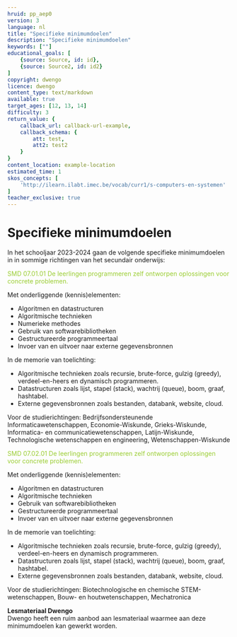 ```yaml
---
hruid: pp_aep0
version: 3
language: nl
title: "Specifieke minimumdoelen"
description: "Specifieke minimumdoelen"
keywords: [""]
educational_goals: [
    {source: Source, id: id}, 
    {source: Source2, id: id2}
]
copyright: dwengo
licence: dwengo
content_type: text/markdown
available: true
target_ages: [12, 13, 14]
difficulty: 3
return_value: {
    callback_url: callback-url-example,
    callback_schema: {
        att: test,
        att2: test2
    }
}
content_location: example-location
estimated_time: 1
skos_concepts: [
    'http://ilearn.ilabt.imec.be/vocab/curr1/s-computers-en-systemen'
]
teacher_exclusive: true
---
```


# Specifieke minimumdoelen

In het schooljaar 2023-2024 gaan de volgende specifieke minimumdoelen in in sommige richtingen van het secundair onderwijs:

<span style="color: yellowgreen">SMD 07.01.01 De leerlingen programmeren zelf ontworpen oplossingen voor concrete problemen.</span>

Met onderliggende (kennis)elementen:<br>
* Algoritmen en datastructuren
* Algoritmische technieken
* Numerieke methodes
* Gebruik van softwarebibliotheken
* Gestructureerde programmeertaal
* Invoer van en uitvoer naar externe gegevensbronnen

In de memorie van toelichting:<br>
* Algoritmische technieken zoals recursie, brute-force, gulzig (greedy), verdeel-en-heers en dynamisch programmeren.
* Datastructuren zoals lijst, stapel (stack), wachtrij (queue), boom, graaf, hashtabel.
* Externe gegevensbronnen zoals bestanden, databank, website, cloud.

Voor de studierichtingen: Bedrijfsondersteunende Informaticawetenschappen, Economie-Wiskunde, Grieks-Wiskunde, Informatica- en communicatiewetenschappen, Latijn-Wiskunde, Technologische wetenschappen en engineering, Wetenschappen-Wiskunde
 
<span style="color: yellowgreen">SMD 07.02.01 De leerlingen programmeren zelf ontworpen oplossingen voor concrete problemen.</span>

Met onderliggende (kennis)elementen:<br>
* Algoritmen en datastructuren
* Algoritmische technieken
* Gebruik van softwarebibliotheken
* Gestructureerde programmeertaal
* Invoer van en uitvoer naar externe gegevensbronnen

In de memorie van toelichting:<br>
* Algoritmische technieken zoals recursie, brute-force, gulzig (greedy), verdeel-en-heers en dynamisch programmeren.
* Datastructuren zoals lijst, stapel (stack), wachtrij (queue), boom, graaf, hashtabel.
* Externe gegevensbronnen zoals bestanden, databank, website, cloud.
  
Voor de studierichtingen: Biotechnologische en chemische STEM-wetenschappen, Bouw- en houtwetenschappen, Mechatronica

<div class="alert alert-box alert-success">
    <strong>Lesmateriaal Dwengo</strong><br>
    Dwengo heeft een ruim aanbod aan lesmateriaal waarmee aan deze minimumdoelen kan gewerkt worden. 
</div>
